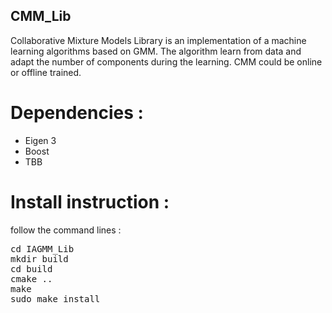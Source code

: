 ## CMM_Lib
Collaborative Mixture Models Library is an implementation of a machine learning algorithms based on GMM. The algorithm learn from data and adapt the number of components during the learning. CMM could be online or offline trained.

# Dependencies :
- Eigen 3
- Boost
- TBB

# Install instruction :

follow the command lines :
<pre>
cd IAGMM_Lib
mkdir build
cd build
cmake ..
make
sudo make install
</pre>
